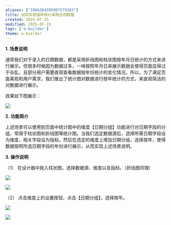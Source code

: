```yaml
---
aliases: ["1966364595907279383"]
title: 如何实现按年统计采购合同数据
created: 2025-07-15
modified: 2025-07-15
tags: ['e-builder']
theme: e-builder
---
```


**1. 场景说明**

通常我们对于录入的日期数据，都是采用折线图和柱状图按年月日统计的方式来进行展示。但很多时候因为数据过多，一味按照年月日来展示数据会使得页面显得过于杂乱，且部分用户需要直观查看数据按年份统计的变化情况。所以，为了满足页面美观和用户需求，我们推出了统计图对数据进行按年统计的方式，来直观简洁的对数据进行展示。

效果如下图展示：

![](816e73f5e2401e838391018bd7081c4b.jpg)

**2. 功能简介**

上述场景可以使用到页面中统计图中的维度【日期分组】功能进行对日期字段的分组，常用于柱状图和折线图等统计图。当我们选定数据源后，选择所需日期字段设为维度，相关字段设为指标。然后在选定的维度上增加日期分组，选择按年，使得数据按照所选日期字段的年份进行展示，从而实现上述场景说明。

**3. 操作说明**

（1） 在设计器中拖入柱状图，选择数据源、维度以及指标。（折线图同理）

![](c93241512596f1371a1919eaff0a4265.jpg)

![](6a3db54a1e26b41919c22503a35b2ba0.jpg)

（2） 点击维度上的设置按钮，点击【日期分组】，选择按年。

![](4ff2db229f0ad31766bedf3644c79744.jpg)

![](5a6b816c1d6a561725d218065a2dcd99.jpg)